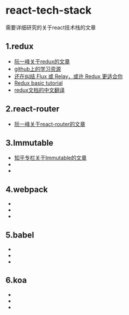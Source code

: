# react-tech-stack
需要详细研究的关于react技术栈的文章
## 1.redux
* [阮一峰关于redux的文章](http://www.ruanyifeng.com/blog/2016/09/redux_tutorial_part_one_basic_usages.html)
* [github上的学习资源](https://github.com/lewis617/react-redux-tutorial)
* [还在纠结 Flux 或 Relay，或许 Redux 更适合你](https://ruby-china.org/topics/26944)
* [Redux basic tutorial](https://segmentfault.com/a/1190000003033033)
* [redux文档的中文翻译](https://github.com/camsong/redux-in-chinese)

## 2.react-router
* [阮一峰关于react-router的文章](http://www.ruanyifeng.com/blog/2016/05/react_router.html?utm_source=tool.lu)

## 3.Immutable 
* [知乎专栏关于Immutable的文章](https://zhuanlan.zhihu.com/p/20295971?columnSlug=purerender)
* []()
* []()

## 4.webpack
* []()
* []()
* []()

## 5.babel
* []()
* []()
* []()

## 6.koa
* []()
* []()
* []()

